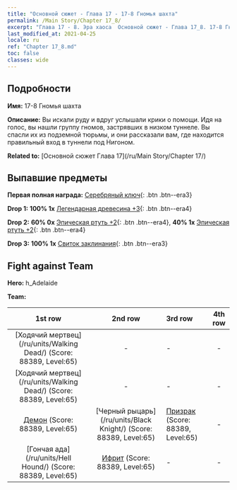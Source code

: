 ```yaml
---
title: "Основной сюжет - Глава 17 - 17-8 Гномья шахта"
permalink: /Main Story/Chapter 17_8/
excerpt: "Глава 17 - 8. Эра хаоса  Основной сюжет - Глава 17_8. 17-8 Гномья шахта"
last_modified_at: 2021-04-25
locale: ru
ref: "Chapter 17_8.md"
toc: false
classes: wide
---
```


## Подробности

 **Имя:** 17-8 Гномья шахта

 **Описание:** Вы искали руду и вдруг услышали крики о помощи. Идя на голос, вы нашли группу гномов, застрявших в низком туннеле. Вы спасли их из подземной тюрьмы, и они рассказали вам, где находится правильный вход в туннели под Нигоном.

 **Related to:** [Основной сюжет Глава 17](/ru/Main Story/Chapter 17/)

## Выпавшие предметы

 **Первая полная награда:** [Серебряный ключ](/ItemsRU/con_693/){: .btn .btn--era3}

 **Drop 1:** **100% 1x** [Легендарная древесина +3](/ItemsRU/mat_55/){: .btn .btn--era4}

 **Drop 2:** **60% 0x** [Эпическая ртуть +2](/ItemsRU/mat_49/){: .btn .btn--era4}, **40% 1x** [Эпическая ртуть +2](/ItemsRU/mat_49/){: .btn .btn--era4}

 **Drop 3:** **100% 1x** [Свиток заклинания](/ItemsRU/con_694/){: .btn .btn--era3}


## Fight against Team
 **Hero:** h_Adelaide

 **Team:**


  | 1st row | 2nd row | 3rd row | 4th row |
  |:----:|:----:|:----|:----:|
  | [Ходячий мертвец](/ru/units/Walking Dead/) (Score: 88389, Level:65)  | - | - | - |
  | [Ходячий мертвец](/ru/units/Walking Dead/) (Score: 88389, Level:65)  | - | - | - |
  | [Демон](/ru/units/Demon/) (Score: 88389, Level:65)  | [Черный рыцарь](/ru/units/Black Knight/) (Score: 88389, Level:65)  | [Призрак](/ru/units/Wight/) (Score: 88389, Level:65)  | - |
  | [Гончая ада](/ru/units/Hell Hound/) (Score: 88389, Level:65)  | [Ифрит](/ru/units/Efreeti/) (Score: 88389, Level:65)  | - | - |


